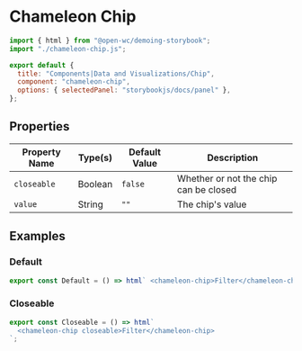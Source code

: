 # Chameleon Chip

```js script
import { html } from "@open-wc/demoing-storybook";
import "./chameleon-chip.js";

export default {
  title: "Components|Data and Visualizations/Chip",
  component: "chameleon-chip",
  options: { selectedPanel: "storybookjs/docs/panel" },
};
```

## Properties

| Property Name | Type(s) | Default Value | Description                           |
| ------------- | ------- | ------------- | ------------------------------------- |
| `closeable`   | Boolean | `false`       | Whether or not the chip can be closed |
| `value`       | String  | `""`          | The chip's value                      |

## Examples

### Default

```js preview-story
export const Default = () => html` <chameleon-chip>Filter</chameleon-chip> `;
```

### Closeable

```js preview-story
export const Closeable = () => html`
  <chameleon-chip closeable>Filter</chameleon-chip>
`;
```
